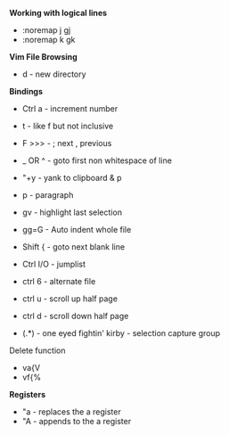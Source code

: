 **Working with logical lines**  
- :noremap j gj  
- :noremap k gk  
  
**Vim File Browsing**  
- d - new directory  
  
**Bindings**  
- Ctrl a   - increment number  
- t        - like f but not inclusive  
   
- F >>>    - ; next   , previous   
- _ OR ^   - goto first non whitespace of line  
- "+y      - yank to clipboard  & p  
- p        - paragraph  
- gv       - highlight last selection  
- gg=G     - Auto indent whole file  
- Shift {  -  goto next blank line  
- Ctrl I/O - jumplist  
- ctrl 6   - alternate file  
- ctrl u   - scroll up half page  
- ctrl d   - scroll down half page  
  
- \(.*\)   - one eyed fightin' kirby - selection capture group  
  
Delete function  
- va{V  
- vf{%  

**Registers**
- "a       - replaces the a register
- "A       - appends to the a register
